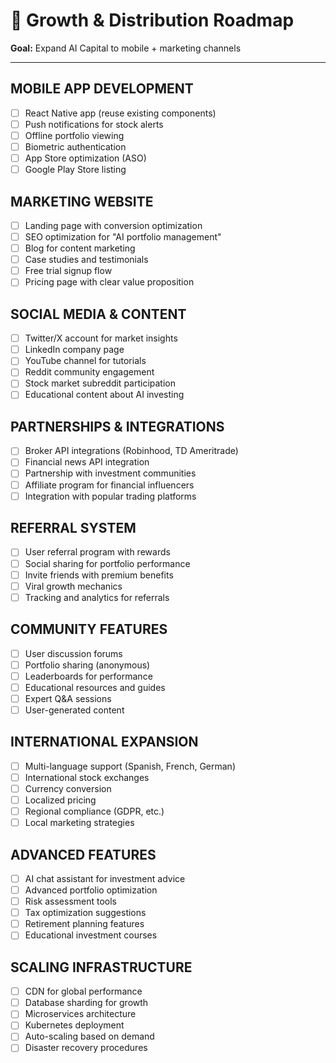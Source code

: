 # 🚀 Growth & Distribution Roadmap
**Goal:** Expand AI Capital to mobile + marketing channels

---

## MOBILE APP DEVELOPMENT
- [ ] React Native app (reuse existing components)
- [ ] Push notifications for stock alerts
- [ ] Offline portfolio viewing
- [ ] Biometric authentication
- [ ] App Store optimization (ASO)
- [ ] Google Play Store listing

## MARKETING WEBSITE
- [ ] Landing page with conversion optimization
- [ ] SEO optimization for "AI portfolio management"
- [ ] Blog for content marketing
- [ ] Case studies and testimonials
- [ ] Free trial signup flow
- [ ] Pricing page with clear value proposition

## SOCIAL MEDIA & CONTENT
- [ ] Twitter/X account for market insights
- [ ] LinkedIn company page
- [ ] YouTube channel for tutorials
- [ ] Reddit community engagement
- [ ] Stock market subreddit participation
- [ ] Educational content about AI investing

## PARTNERSHIPS & INTEGRATIONS
- [ ] Broker API integrations (Robinhood, TD Ameritrade)
- [ ] Financial news API integration
- [ ] Partnership with investment communities
- [ ] Affiliate program for financial influencers
- [ ] Integration with popular trading platforms

## REFERRAL SYSTEM
- [ ] User referral program with rewards
- [ ] Social sharing for portfolio performance
- [ ] Invite friends with premium benefits
- [ ] Viral growth mechanics
- [ ] Tracking and analytics for referrals

## COMMUNITY FEATURES
- [ ] User discussion forums
- [ ] Portfolio sharing (anonymous)
- [ ] Leaderboards for performance
- [ ] Educational resources and guides
- [ ] Expert Q&A sessions
- [ ] User-generated content

## INTERNATIONAL EXPANSION
- [ ] Multi-language support (Spanish, French, German)
- [ ] International stock exchanges
- [ ] Currency conversion
- [ ] Localized pricing
- [ ] Regional compliance (GDPR, etc.)
- [ ] Local marketing strategies

## ADVANCED FEATURES
- [ ] AI chat assistant for investment advice
- [ ] Advanced portfolio optimization
- [ ] Risk assessment tools
- [ ] Tax optimization suggestions
- [ ] Retirement planning features
- [ ] Educational investment courses

## SCALING INFRASTRUCTURE
- [ ] CDN for global performance
- [ ] Database sharding for growth
- [ ] Microservices architecture
- [ ] Kubernetes deployment
- [ ] Auto-scaling based on demand
- [ ] Disaster recovery procedures
